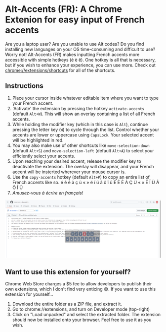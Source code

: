 # Alt-Accents (FR): A Chrome Extenion for easy input of French accents
Are you a laptop user? Are you unable to use Alt codes? Do you find installing new languages on your OS time-consuming and difficult to use?
Worry not! Alt-Accents (FR) makes inputting French accents more accessible with simple hotkeys (é è ê).
One hotkey is all that is necessary, but if you wish to enhance your experience, you can use more. Check out [chrome://extensions/shortcuts](chrome://extensions/shortcuts) for all of the shortcuts.

## Instructions
1. Place your cursor inside whatever editable item where you want to type your French accent.
2. 'Activate' the extension by pressing the hotkey `activate-accents` (default `Alt+W`). This will show an overlay containing a list of all French accents.
3. While holding the modifier key (which in this case is `Alt`), continue pressing the letter key (`W`) to cycle through the list. Control whether your accents are lower or uppercase using `CapsLock`. Your selected accent will be highlighted in red.
4. You may also make use of other shortcuts like `move-selection-down` (default `Alt+S`) and `move-selection-left` (default `Alt+A`) to select your efficiently select your accents.
5. Upon reaching your desired accent, release the modifier key to deactivate the extension. The overlay will disappear, and your French accent will be insterted wherever your mouse cursor is.
6. Use the `copy-accents` hotkey (default `Alt+P`) to copy an entire list of French accents like so. é è ê à ç ù « » ë ï ü â ô î û É È Ê À Ç Ù « » Ë Ï Ü Â Ô Î Û
7. *Amusez-vous à écrire en français!*

![An image displaying the extension in action - a translucent overlay in the center of the screen displaying a list of all French accents from which the user may select one](https://github.com/James-Lian/alt-accents-fr/blob/main/images/demo.png)

## Want to use this extension for yourself?
Chrome Web Store charges a $5 fee to allow developers to publish their own extensions, which I don't find very enticing 😅. If you want to use this extension for yourself...
1. Download the entire folder as a ZIP file, and extract it.
2. Go to chrome://extensions, and turn on Developer mode (top-right)
3. Click on "Load unpacked" and select the extracted folder.
The extension should now be installed onto your browser. Feel free to use it as you wish.

